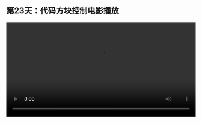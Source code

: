 ## 第23天：代码方块控制电影播放
 
 
<video width="100%" controls controlslist="nodownload nofullscreen noremoteplayback" disablePictureInPicture>
  <source src="https://api.keepwork.com/storage/v0/siteFiles/12025/raw#1586910321650session23.webm" type="video/webm">
  <source src="https://api.keepwork.com/storage/v0/siteFiles/12027/raw#1586910331990session23_small.mp4" />
   
  你的浏览器不支持播放
</video>
<style>
video::-webkit-media-controls-fullscreen-button { display: none; } 
</style>

### 字幕

这里是一个做好的电影，里边有两个角色。
我们播放一下。
那我们如何用代码方块来控制电影的播放呢？
我们来到**外观**项下，
先**隐藏**代码方块中的默认角色，
然后选择**播放电影频道**。
myself代表代码方块旁边的这个电影方块。
从0帧播放到-1帧，-1帧代表电影方块结束的时间，
这里是3000帧，也就是3秒。
所以如果我们这里写0到3000帧，效果也是一样的。 
我们运行一下。
那我们复制这段代码，
改为3000帧，也就是从3秒钟到第0秒，倒着播放。
我们看到电影会先正着播放，然后再倒着播放。
所以我们可以通过这种方式来控制电影的播放。

### 动手练习
让你的电影倒着播放， 一定很有趣。 你还可以试试加速播放或慢镜头播放你的电影方块。
